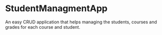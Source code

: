 # StudentManagmentApp
An easy CRUD application that helps managing the students, courses and grades for each course and student.
